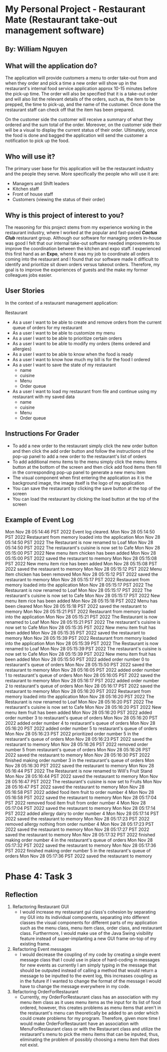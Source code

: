 # My Personal Project - Restaurant Mate (Restaurant take-out management software)
## By: William Nguyen

## What will the application do?
The application will provide customers a menu to order take-out from and when they order and pick a time a new order will show up in the restaurant's internal food service application approx 10-15 minutes before the pick-up time. The order will also be specified that it is a take-out order and will also list the relevant details of the orders, such as, the item to be prepped, the time to pick-up, and the name of the customer. Once done the restaurant staff can check off that the item has been prepared.

On the customer side the customer will receive a summary of what they ordered and the sum total of the order. Moreover, on the customer side their will be a visual to display the current status of their order. Ultimately, once the food is done and bagged the application will send the customer a notification to pick up the food.

## Who will use it?
The primary user base for this application will be the restaurant industry and the people they serve. More specifically the people who will use it are:
- Managers and Shift leaders
- Kitchen staff
- Front of house staff
- Customers (viewing the status of their order)

## Why is this project of interest to you?

The reasoning for this project stems from my experience working in the restaurant industry, where I worked at the popular and fast-paced **_Cactus Club_** restaurant group. Although our software for managing orders in-house was good I felt that our internal take-out software needed improvements to improve the coordination between the kitchen and expo staff. I experienced this first hand as an **Expo**, where it was my job to coordinate all orders coming into the restaurant and I found that our software made it difficult to identify and prioritize sit down orders versus takeout orders. Therefore, my goal is to improve the experiences of guests and the make my former colleagues jobs easier. 


## User Stories

In the context of a restaurant management application: 

Restaurant 
- As a user I want to be able to create and remove orders from the current queue of orders for my restaurant
- As a user I want to be able to customize my menu
- As a user I want to be able to prioritize certain orders
- As a user I want to be able to modify my orders (items ordered and allergies)
- As a user I want to be able to know when the food is ready
- As a user I want to know how much my bill is for the food I ordered
- As a user I want to save the state of my restaurant
  - name
  - cuisine
  - Menu
  - Order queue 
- As a user I want to load my restaurant from file and continue using my restaurant with my saved data
  - name
  - cuisine
  - Menu
  - Order queue 

## Instructions For Grader 
- To add a new order to the restaurant simply click the new order button and then click the add order button and follow the instructions of the pop-up panel to add a new order to the restaurant's list of orders
- To add additional menu items to the menu simply click the menu items button at the bottom of the screen and then click add food items then fill in the corresponding pop-up panel to generate a new menu item
- The visual component when first entering the application as it is the background image, the image itself is the logo of my application
- You can save the restaurant by clicking the save button at the top of the screen
- You can load the restaurant by clicking the load button at the top of the screen

## Example of Event Log

Mon Nov 28 05:14:46 PST 2022
Event log cleared.
Mon Nov 28 05:14:50 PST 2022
Restaurant from memory loaded into the application
Mon Nov 28 05:14:50 PST 2022
The Restaurant is now renamed to Loaf
Mon Nov 28 05:14:50 PST 2022
The restaurant's cuisine is now set to Cafe
Mon Nov 28 05:15:00 PST 2022
New menu item chicken has been added
Mon Nov 28 05:15:00 PST 2022
saved the restaurant to memory
Mon Nov 28 05:15:08 PST 2022
New menu item rice has been added
Mon Nov 28 05:15:08 PST 2022
saved the restaurant to memory
Mon Nov 28 05:15:12 PST 2022
Menu Item chicken has been removed
Mon Nov 28 05:15:12 PST 2022
saved the restaurant to memory
Mon Nov 28 05:15:17 PST 2022
Restaurant from memory loaded into the application
Mon Nov 28 05:15:17 PST 2022
The Restaurant is now renamed to Loaf
Mon Nov 28 05:15:17 PST 2022
The restaurant's cuisine is now set to Cafe
Mon Nov 28 05:15:17 PST 2022
New menu item rice has been added
Mon Nov 28 05:15:18 PST 2022
Menu has been cleared
Mon Nov 28 05:15:18 PST 2022
saved the restaurant to memory
Mon Nov 28 05:15:21 PST 2022
Restaurant from memory loaded into the application
Mon Nov 28 05:15:21 PST 2022
The Restaurant is now renamed to Loaf
Mon Nov 28 05:15:21 PST 2022
The restaurant's cuisine is now set to Cafe
Mon Nov 28 05:15:35 PST 2022
New menu item fruit has been added
Mon Nov 28 05:15:35 PST 2022
saved the restaurant to memory
Mon Nov 28 05:15:39 PST 2022
Restaurant from memory loaded into the application
Mon Nov 28 05:15:39 PST 2022
The Restaurant is now renamed to Loaf
Mon Nov 28 05:15:39 PST 2022
The restaurant's cuisine is now set to Cafe
Mon Nov 28 05:15:39 PST 2022
New menu item fruit has been added
Mon Nov 28 05:15:50 PST 2022
added order number 0 to restaurant's queue of orders
Mon Nov 28 05:15:50 PST 2022
saved the restaurant to memory
Mon Nov 28 05:16:05 PST 2022
added order number 1 to restaurant's queue of orders
Mon Nov 28 05:16:05 PST 2022
saved the restaurant to memory
Mon Nov 28 05:16:17 PST 2022
added order number 2 to restaurant's queue of orders
Mon Nov 28 05:16:17 PST 2022
saved the restaurant to memory
Mon Nov 28 05:16:20 PST 2022
Restaurant from memory loaded into the application
Mon Nov 28 05:16:20 PST 2022
The Restaurant is now renamed to Loaf
Mon Nov 28 05:16:20 PST 2022
The restaurant's cuisine is now set to Cafe
Mon Nov 28 05:16:20 PST 2022
New menu item fruit has been added
Mon Nov 28 05:16:20 PST 2022
added order number 3 to restaurant's queue of orders
Mon Nov 28 05:16:20 PST 2022
added order number 4 to restaurant's queue of orders
Mon Nov 28 05:16:20 PST 2022
added order number 5 to restaurant's queue of orders
Mon Nov 28 05:16:23 PST 2022
prioritized order number 5 in the restaurant's queue of orders
Mon Nov 28 05:16:23 PST 2022
saved the restaurant to memory
Mon Nov 28 05:16:26 PST 2022
removed order number 5 from restaurant's queue of orders
Mon Nov 28 05:16:26 PST 2022
saved the restaurant to memory
Mon Nov 28 05:16:30 PST 2022
finished making order number 3 in the restaurant's queue of orders
Mon Nov 28 05:16:30 PST 2022
saved the restaurant to memory
Mon Nov 28 05:16:44 PST 2022
The Restaurant is now renamed to Will's Fruit Stand
Mon Nov 28 05:16:44 PST 2022
saved the restaurant to memory
Mon Nov 28 05:16:47 PST 2022
The restaurant's cuisine is now set to Fruits
Mon Nov 28 05:16:47 PST 2022
saved the restaurant to memory
Mon Nov 28 05:16:58 PST 2022
added food item fruit to order number 4
Mon Nov 28 05:16:58 PST 2022
saved the restaurant to memory
Mon Nov 28 05:17:04 PST 2022
removed food item fruit from order number 4
Mon Nov 28 05:17:04 PST 2022
saved the restaurant to memory
Mon Nov 28 05:17:14 PST 2022
added allergy dairy to order number 4
Mon Nov 28 05:17:14 PST 2022
saved the restaurant to memory
Mon Nov 28 05:17:23 PST 2022
removed allergy nothing from order number 4
Mon Nov 28 05:17:23 PST 2022
saved the restaurant to memory
Mon Nov 28 05:17:27 PST 2022
saved the restaurant to memory
Mon Nov 28 05:17:32 PST 2022
finished making order number 4 in the restaurant's queue of orders
Mon Nov 28 05:17:32 PST 2022
saved the restaurant to memory
Mon Nov 28 05:17:36 PST 2022
finished making order number 5 in the restaurant's queue of orders
Mon Nov 28 05:17:36 PST 2022
saved the restaurant to memory

# Phase 4: Task 3
## Reflection
1. Refactoring Restaurant GUI
   - I would increase my restaurant gui class's cohesion by separating my GUI into its individual components, separating into different classes the visual components for different parts of my application such as the menu class, menu item class, order class, and restaurant class. Furthermore, I would make use of the Java Swing visibility feature instead of super-implanting a new GUI frame on-top of my existing frame.
2. Refactoring Event messages
   - I would decrease the coupling of my code by creating a single event message class that I could use in place of hard-coding in messages for new events as currently I am simply typing in the message that should be outputed instead of calling a method that would return a message to be inputted to the event log, this increases coupling as in the future if I wanted to change the format of the message I would have to change the message everywhere in my code.
3. Refactoring OrderForRestaurant
   - Currently, my OrderForRestaurant class has an association with my menu item class as it uses menu items as the input for its list of food ordered, however, this creates problems as menu items that aren't in the restaurant's menu can theoretically be added to an order which could create problems for my program. Therefore, given more time I would make OrderForRestaurant have an association with MenuForRestaurant class or with the Restaurant class and utilize the restaurant's menu to pick the menu items that can be inputed, thus, eliminating the problem of possibly choosing a menu item that does not exist. 

